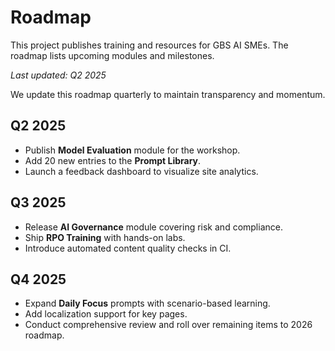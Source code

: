 # Roadmap

This project publishes training and resources for GBS AI SMEs. The roadmap lists upcoming modules and milestones.

_Last updated: Q2 2025_

We update this roadmap quarterly to maintain transparency and momentum.

## Q2 2025

- Publish **Model Evaluation** module for the workshop.
- Add 20 new entries to the **Prompt Library**.
- Launch a feedback dashboard to visualize site analytics.

## Q3 2025

- Release **AI Governance** module covering risk and compliance.
- Ship **RPO Training** with hands-on labs.
- Introduce automated content quality checks in CI.

## Q4 2025

- Expand **Daily Focus** prompts with scenario-based learning.
- Add localization support for key pages.
- Conduct comprehensive review and roll over remaining items to 2026 roadmap.
